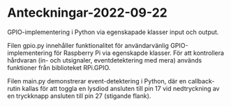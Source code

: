 # Anteckningar-2022-09-22
GPIO-implementering i Python via egenskapade klasser input och output.

Filen gpio.py innehåller funktionalitet för användarvänlig GPIO-implementering för Raspberry Pi via egenskapde klasser.
För att kontrollera hårdvaran (in- och utsignaler, eventdetektering med mera) används funktioner från biblioteket RPi.GPIO.

Filen main.py demonstrerar event-detektering i Python, där en callback-rutin kallas för att toggla en lysdiod ansluten till pin 17
vid nedtryckning av en tryckknapp ansluten till pin 27 (stigande flank).
